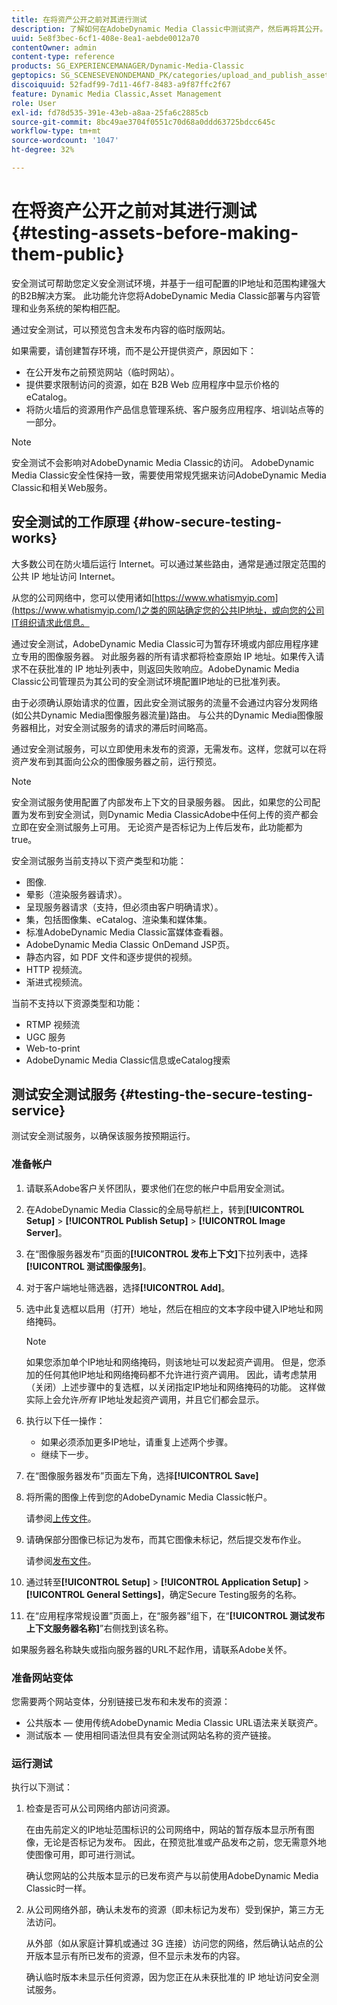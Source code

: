 ```yaml
---
title: 在将资产公开之前对其进行测试
description: 了解如何在AdobeDynamic Media Classic中测试资产，然后再将其公开。
uuid: 5e8f3bec-6cf1-408e-8ea1-aebde0012a70
contentOwner: admin
content-type: reference
products: SG_EXPERIENCEMANAGER/Dynamic-Media-Classic
geptopics: SG_SCENESEVENONDEMAND_PK/categories/upload_and_publish_assets
discoiquuid: 52fadf99-7d11-46f7-8483-a9f87ffc2f67
feature: Dynamic Media Classic,Asset Management
role: User
exl-id: fd78d535-391e-43eb-a8aa-25fa6c2885cb
source-git-commit: 8bc49ae3704f0551c70d68a0ddd63725bdcc645c
workflow-type: tm+mt
source-wordcount: '1047'
ht-degree: 32%

---
```


# 在将资产公开之前对其进行测试 {#testing-assets-before-making-them-public}

安全测试可帮助您定义安全测试环境，并基于一组可配置的IP地址和范围构建强大的B2B解决方案。 此功能允许您将AdobeDynamic Media Classic部署与内容管理和业务系统的架构相匹配。

通过安全测试，可以预览包含未发布内容的临时版网站。

如果需要，请创建暂存环境，而不是公开提供资产，原因如下：

* 在公开发布之前预览网站（临时网站）。
* 提供要求限制访问的资源，如在 B2B Web 应用程序中显示价格的 eCatalog。
* 将防火墙后的资源用作产品信息管理系统、客户服务应用程序、培训站点等的一部分。

>[!NOTE]
>
>安全测试不会影响对AdobeDynamic Media Classic的访问。 AdobeDynamic Media Classic安全性保持一致，需要使用常规凭据来访问AdobeDynamic Media Classic和相关Web服务。

## 安全测试的工作原理 {#how-secure-testing-works}

大多数公司在防火墙后运行 Internet。可以通过某些路由，通常是通过限定范围的公共 IP 地址访问 Internet。

从您的公司网络中，您可以使用诸如[https://www.whatismyip.com](https://www.whatismyip.com/)之类的网站确定您的公共IP地址，或向您的公司IT组织请求此信息。

通过安全测试，AdobeDynamic Media Classic可为暂存环境或内部应用程序建立专用的图像服务器。 对此服务器的所有请求都将检查原始 IP 地址。如果传入请求不在获批准的 IP 地址列表中，则返回失败响应。AdobeDynamic Media Classic公司管理员为其公司的安全测试环境配置IP地址的已批准列表。

由于必须确认原始请求的位置，因此安全测试服务的流量不会通过内容分发网络(如公共Dynamic Media图像服务器流量)路由。 与公共的Dynamic Media图像服务器相比，对安全测试服务的请求的滞后时间略高。

通过安全测试服务，可以立即使用未发布的资源，无需发布。这样，您就可以在将资产发布到其面向公众的图像服务器之前，运行预览。

>[!NOTE]
>
>安全测试服务使用配置了内部发布上下文的目录服务器。 因此，如果您的公司配置为发布到安全测试，则Dynamic Media ClassicAdobe中任何上传的资产都会立即在安全测试服务上可用。 无论资产是否标记为上传后发布，此功能都为true。

安全测试服务当前支持以下资产类型和功能：

<!-- 

Comment Type: remark
Last Modified By: unknown unknown 
Last Modified Date: 

<p>Added videos to list below 9/11/2012. Moved “Render Server requests” from unsupported to supported, listed below on 3/15/2016 as per email from Cynthia March 11, 2016)</p>

 -->

* 图像.
* 晕影（渲染服务器请求）。
* 呈现服务器请求（支持，但必须由客户明确请求）。
* 集，包括图像集、eCatalog、渲染集和媒体集。
* 标准AdobeDynamic Media Classic富媒体查看器。
* AdobeDynamic Media Classic OnDemand JSP页。
* 静态内容，如 PDF 文件和逐步提供的视频。
* HTTP 视频流。
* 渐进式视频流。

当前不支持以下资源类型和功能：

* RTMP 视频流
* UGC 服务
* Web-to-print
* AdobeDynamic Media Classic信息或eCatalog搜索

## 测试安全测试服务 {#testing-the-secure-testing-service}

测试安全测试服务，以确保该服务按预期运行。

<!-- >[!NOTE]
>
>*If you do not mention any IPs under **[!UICONTROL Setup]** > **[!UICONTROL Application Setup]** > **[!UICONTROL Publish Setup]** > **[!UICONTROL Image Server]** > **[!UICONTROL Test Image Service]*** - If you add an IP only, that IP is able to call the assets and no other IP are allowed to make the calls. As long there is no IP mentioned under that section, all IPs are allowed to make the calls for the assets, and they show up. -->

### 准备帐户

<!-- 

Comment Type: remark
Last Modified By: unknown unknown 
Last Modified Date: 

<p>RB: Rewrote entire steps under “Prepare your account” 9/10/2012</p>

 -->

1. 请联系Adobe客户关怀团队，要求他们在您的帐户中启用安全测试。
1. 在AdobeDynamic Media Classic的全局导航栏上，转到&#x200B;**[!UICONTROL Setup]** > **[!UICONTROL Publish Setup]** > **[!UICONTROL Image Server]**。
1. 在“图像服务器发布”页面的&#x200B;**[!UICONTROL 发布上下文]**&#x200B;下拉列表中，选择&#x200B;**[!UICONTROL 测试图像服务]**。
1. 对于客户端地址筛选器，选择&#x200B;**[!UICONTROL Add]**。
1. 选中此复选框以启用（打开）地址，然后在相应的文本字段中键入IP地址和网络掩码。

   >[!NOTE]
   >
   >如果您添加单个IP地址和网络掩码，则该地址可以发起资产调用。 但是，您添加的任何其他IP地址和网络掩码都不允许进行资产调用。 因此，请考虑禁用（关闭）上述步骤中的复选框，以关闭指定IP地址和网络掩码的功能。 这样做实际上会允许&#x200B;*所有* IP地址发起资产调用，并且它们都会显示。

1. 执行以下任一操作：
   * 如果必须添加更多IP地址，请重复上述两个步骤。
   * 继续下一步。
1. 在“图像服务器发布”页面左下角，选择&#x200B;**[!UICONTROL Save]**
1. 将所需的图像上传到您的AdobeDynamic Media Classic帐户。

   请参阅[上传文件](uploading-files.md#uploading_files)。

1. 请确保部分图像已标记为发布，而其它图像未标记，然后提交发布作业。

   请参阅[发布文件](publishing-files.md#publishing_files)。

1. 通过转至&#x200B;**[!UICONTROL Setup]** > **[!UICONTROL Application Setup]** > **[!UICONTROL General Settings]**，确定Secure Testing服务的名称。
1. 在“应用程序常规设置”页面上，在“服务器”组下，在“**[!UICONTROL 测试发布上下文服务器名称]**”右侧找到该名称。

如果服务器名称缺失或指向服务器的URL不起作用，请联系Adobe关怀。

### 准备网站变体

您需要两个网站变体，分别链接已发布和未发布的资源：

* 公共版本 — 使用传统AdobeDynamic Media Classic URL语法来关联资产。
* 测试版本 — 使用相同语法但具有安全测试网站名称的资产链接。

### 运行测试

执行以下测试：

1. 检查是否可从公司网络内部访问资源。

   在由先前定义的IP地址范围标识的公司网络中，网站的暂存版本显示所有图像，无论是否标记为发布。 因此，在预览批准或产品发布之前，您无需意外地使图像可用，即可进行测试。

   确认您网站的公共版本显示的已发布资产与以前使用AdobeDynamic Media Classic时一样。

1. 从公司网络外部，确认未发布的资源（即未标记为发布）受到保护，第三方无法访问。

   从外部（如从家庭计算机或通过 3G 连接）访问您的网络，然后确认站点的公开版本显示有所已发布的资源，但不显示未发布的内容。

   确认临时版本未显示任何资源，因为您正在从未获批准的 IP 地址访问安全测试服务。
